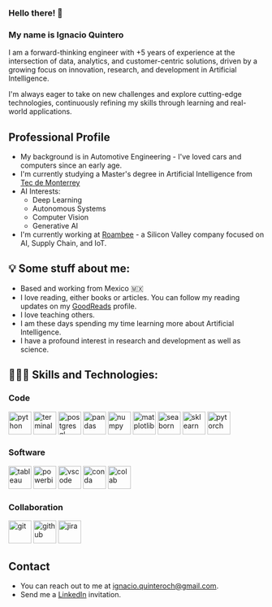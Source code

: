 ### Hello there! 👋

### My name is Ignacio Quintero

I am a forward-thinking engineer with +5 years of experience at the intersection of data, analytics, and customer-centric solutions, driven by a growing focus on innovation, research, and development in Artificial Intelligence.

I'm always eager to take on new challenges and explore cutting-edge technologies, continuously refining my skills through learning and real-world applications.


## Professional Profile

- My background is in Automotive Engineering - I've loved cars and computers since an early age.
- I'm currently studying a Master's degree in Artificial Intelligence from [Tec de Monterrey](https://maestriasydiplomados.tec.mx/posgrados/maestria-en-inteligencia-artificial-aplicada?locale=en)
- AI Interests:
    - Deep Learning
    - Autonomous Systems
    - Computer Vision
    - Generative AI
- I'm currently working at <a href="https://www.roambee.com/">Roambee</a> - a Silicon Valley company focused on AI, Supply Chain, and IoT.

## 💡 Some stuff about me:
- Based and working from Mexico 🇲🇽
- I love reading, either books or articles. You can follow my reading updates on my [GoodReads](https://www.goodreads.com/user/show/142305182-ignacio-quintero) profile.
- I love teaching others.
- I am these days spending my time learning more about Artificial Intelligence.
- I have a profound interest in research and development as well as science.

## 👨🏻‍💻 Skills and Technologies:

### Code

<img src="https://cdn4.iconfinder.com/data/icons/logos-and-brands/512/267_Python_logo-512.png" alt="python" width="45" height="45"/>
<img src="https://cdn4.iconfinder.com/data/icons/small-n-flat/24/terminal-512.png" alt="terminal" width="45" height="45"/>
<img src="https://cdn.jsdelivr.net/gh/devicons/devicon@latest/icons/postgresql/postgresql-original.svg" alt="postgresql" width="45" height="45"/>
<img src="https://cdn.jsdelivr.net/gh/devicons/devicon@latest/icons/pandas/pandas-original.svg" alt="pandas" width="45" height="45"/>
<img src="https://cdn.jsdelivr.net/gh/devicons/devicon@latest/icons/numpy/numpy-original.svg" alt="numpy" width="45" height="45"/>
<img src="https://cdn.jsdelivr.net/gh/devicons/devicon@latest/icons/matplotlib/matplotlib-original.svg" alt="matplotlib" width="45" height="45"/>
<img src="https://cdn.worldvectorlogo.com/logos/seaborn-1.svg" alt="seaborn" width="45" height="45"/>
<img src="https://cdn.jsdelivr.net/gh/devicons/devicon@latest/icons/scikitlearn/scikitlearn-original.svg" alt="sklearn" width="45" height="45"/>
<img src="https://cdn.jsdelivr.net/gh/devicons/devicon@latest/icons/pytorch/pytorch-original.svg" alt="pytorch" width="45" height="45"/>

### Software
<img src="https://cdn2.iconfinder.com/data/icons/mixd/512/3_tableau-512.png" alt="tableau" width="45" height="45"/>
<img src="https://img.icons8.com/?size=100&id=3sGOUDo9nJ4k&format=png&color=000000" alt="powerbi" width="45" height="45"/>
<img src="https://cdn.jsdelivr.net/gh/devicons/devicon@latest/icons/vscode/vscode-original.svg" alt="vscode" width="45" height="45"/>
<img src="https://cdn.jsdelivr.net/gh/devicons/devicon@latest/icons/anaconda/anaconda-original.svg" alt="conda" width="45" height="45"/>
<img src="https://registry.npmmirror.com/@lobehub/icons-static-png/1.39.0/files/dark/colab-color.png" alt="colab" width="45" height="45"/>

### Collaboration
<img src="https://cdn3.iconfinder.com/data/icons/social-media-2169/24/social_media_social_media_logo_git-512.png" alt="git" width="45" height="45"/>
<img src="https://cdn4.iconfinder.com/data/icons/ionicons/512/icon-social-github-512.png" alt="github" width="45" height="45"/>
<img src="https://cdn.jsdelivr.net/gh/devicons/devicon@latest/icons/jira/jira-original.svg" alt="jira" width="45" height="45"/>

## Contact

- You can reach out to me at ignacio.quinteroch@gmail.com.
- Send me a <a href="https://www.linkedin.com/in/igquinteroch/">LinkedIn</a> invitation.